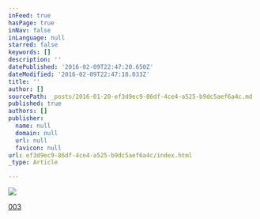 ```yaml
---
inFeed: true
hasPage: true
inNav: false
inLanguage: null
starred: false
keywords: []
description: ''
datePublished: '2016-02-09T22:47:20.650Z'
dateModified: '2016-02-09T22:47:18.033Z'
title: ''
author: []
sourcePath: _posts/2016-01-20-ef3d9ec9-86df-4ce4-a525-b9dc5aef6a4c.md
published: true
authors: []
publisher:
  name: null
  domain: null
  url: null
  favicon: null
url: ef3d9ec9-86df-4ce4-a525-b9dc5aef6a4c/index.html
_type: Article

---
```

![](https://the-grid-user-content.s3-us-west-2.amazonaws.com/91ffd531-a2fe-4019-9487-e03a49b0e71c.jpg)

[003][0]

[0]: https://www.youtube.com/watch?v=3QVYCyNa838